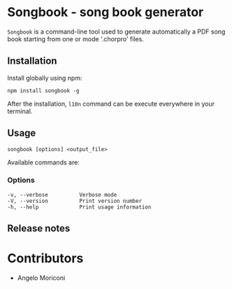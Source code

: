 # Songbook - song book generator

`Songbook`  is a command-line tool used to generate automatically a PDF song book starting from one or mode '.chorpro' files.

## Installation 

Install globally using npm: 

	npm install songbook -g

After the installation, `l10n` command can be execute everywhere in your terminal.

## Usage

	songbook [options] <output_file>

Available commands are: 

### Options

	-v, --verbose          Verbose mode
	-V, --version          Print version number
	-h, --help             Print usage information


## Release notes

# Contributors

- Angelo Moriconi
